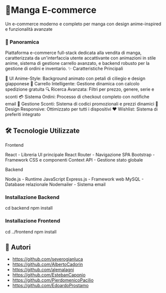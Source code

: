 # 🌸Manga E-commerce
Un e-commerce moderno e completo per manga con design anime-inspired e funzionalità avanzate

### 🚀 Panoramica
Piattaforma e-commerce full-stack dedicata alla vendita di manga, caratterizzata da un'interfaccia utente accattivante con animazioni in stile anime, sistema di gestione carrello avanzato, e backend robusto per la gestione di ordini e inventario.
✨ Caratteristiche Principali

🎨 UI Anime-Style: Background animato con petali di ciliegio e design giapponese
🛒 Carrello Intelligente: Gestione dinamica con calcolo spedizione gratuita
🔍 Ricerca Avanzata: Filtri per prezzo, genere, serie e sconti
💳 Sistema Ordini: Processo di checkout completo con notifiche email
💸 Gestione Sconti: Sistema di codici promozionali e prezzi dinamici
📱 Design Responsive: Ottimizzato per tutti i dispositivi
❤️ Wishlist: Sistema di preferiti integrato

## 🛠️ Tecnologie Utilizzate
Frontend

React - Libreria UI principale
React Router - Navigazione SPA
Bootstrap - Framework CSS e componenti
Context API - Gestione stato globale


Backend

Node.js - Runtime JavaScript
Express.js - Framework web
MySQL - Database relazionale
Nodemailer - Sistema email

### Installazione Backend
cd backend
npm install

### Installazione Frontend
cd ../frontend
npm install

## 👥 Autori

- https://github.com/severogianluca
- https://github.com/AlbertoCadorin
- https://github.com/alemalagni
- https://github.com/EstebanCaponio
- https://github.com/PierdomenicoPacilio
- https://github.com/EdoardoProstamo